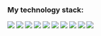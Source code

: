 ### My technology stack:

<img src="https://img.shields.io/badge/HTML-E34F26?style=for-the-badge&logo=HTML5&logoColor=ffffff"> <img src="https://img.shields.io/badge/CSS-1572B6?style=for-the-badge&logo=CSS3&logoColor=FFFFFF"> <img src="https://img.shields.io/badge/Figma-F24E1E?style=for-the-badge&logo=Figma&logoColor=FFFFFF">  <img src="https://img.shields.io/badge/JavaScript-FFD700?style=for-the-badge&logo=JavaScript&logoColor=ffffff"> <img src="https://img.shields.io/badge/TypeScript-3178C6?style=for-the-badge&logo=TypeScript&logoColor=ffffff">  <img src="https://img.shields.io/badge/React-363636?style=for-the-badge&logo=React&logoColor=00BFFF"> <img src="https://img.shields.io/badge/PHP-777BB4?style=for-the-badge&logo=PHP&logoColor=FFFFFF"> <img src="https://img.shields.io/badge/MySQL-4479A1?style=for-the-badge&logo=MySQL&logoColor=FFFFFF">  <img src="https://img.shields.io/badge/WordPress-21759B?style=for-the-badge&logo=WordPress&logoColor=FFFFFF">  <img src="https://img.shields.io/badge/Webpack-8DD6F9?style=for-the-badge&logo=Webpack&logoColor=FFFFFF">
